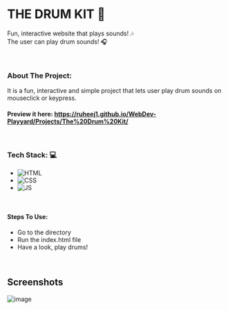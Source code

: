 # THE DRUM KIT 🥁
Fun, interactive website that plays sounds! :notes: 	
The user can play drum sounds! :headphones:

<br/>

### About The Project: 
It is a fun, interactive and simple project that lets user play drum sounds on mouseclick or keypress.

#### Preview it here: https://ruheej1.github.io/WebDev-Playyard/Projects/The%20Drum%20Kit/

<br/>

### Tech Stack: 💻
* ![HTML](https://img.shields.io/badge/html5%20-%23E34F26.svg?&style=for-the-badge&logo=html5&logoColor=white)
* ![CSS](https://img.shields.io/badge/css3%20-%231572B6.svg?&style=for-the-badge&logo=css3&logoColor=white)
* ![JS](https://img.shields.io/badge/javascript%20-%23323330.svg?&style=for-the-badge&logo=javascript&logoColor=%23F7DF1E)

<br/>

#### Steps To Use:

- Go to the directory 
- Run the index.html file
- Have a look, play drums!

<br/>

## Screenshots 
![image](https://user-images.githubusercontent.com/59756474/128562869-bb2fa9c8-e772-4666-a9b9-002737e13c64.png)

